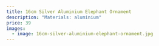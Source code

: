 ```yaml
---
title: 16cm Silver Aluminium Elephant Ornament
description: "Materials: aluminium"
price: 39
images:
  - image: 16cm-silver-aluminium-elephant-ornament.jpg
---
```

